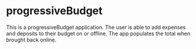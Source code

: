 # progressiveBudget
This is a progressiveBudget application. The user is able to add expenses and deposits to their budget on or offline. The app populates the total when brought back online.
